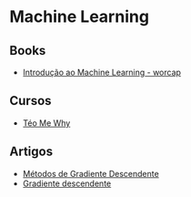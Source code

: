 # Machine Learning

## Books
* [Introdução ao Machine Learning - worcap](https://dataat.github.io/introducao-ao-machine-learning)

## Cursos
* [Téo Me Why](https://www.youtube.com/playlist?list=PLvlkVRRKOYFQOK176fl9bLjzFkvhIOSwu)

## Artigos
* [Métodos de Gradiente Descendente](http://leg.ufpr.br/~walmes/ensino/ML/tutorials/02-gradient-methods.html)
* [Gradiente descendente](http://cursos.leg.ufpr.br/ML4all/apoio/Gradiente.html)
